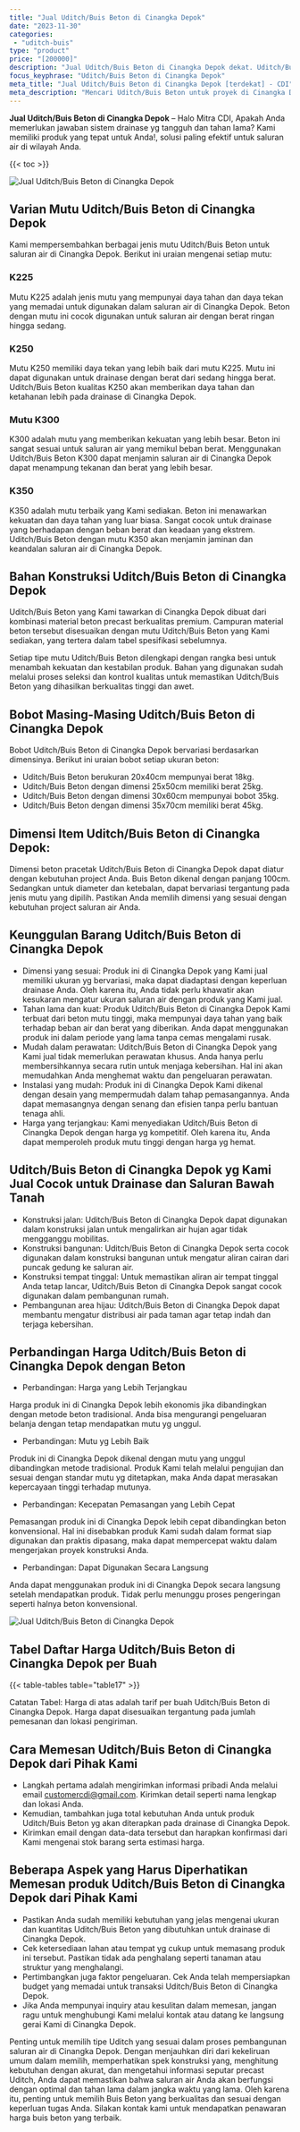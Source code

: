 ```yaml
---
title: "Jual Uditch/Buis Beton di Cinangka Depok"
date: "2023-11-30"
categories:
 - "uditch-buis"
type: "product"
price: "[200000]"
description: "Jual Uditch/Buis Beton di Cinangka Depok dekat. Uditch/Buis Beton ini umumnya digunakan dalam proyek konstruksi sebagai saluran pembuangan yang kuat dan awet. Hubungi kami untuk mendapatkan lebih lanjut."
focus_keyphrase: "Uditch/Buis Beton di Cinangka Depok"
meta_title: "Jual Uditch/Buis Beton di Cinangka Depok [terdekat] - CDI"
meta_description: "Mencari Uditch/Buis Beton untuk proyek di Cinangka Depok? Kami menawarkan Uditch/Buis Beton yang berkualitas untuk infrastruktur saluran pembuangan. Dapatkan penawaran terbaik sekarang."
---
```


**Jual Uditch/Buis Beton di Cinangka Depok** – Halo Mitra CDI, Apakah Anda memerlukan jawaban sistem drainase yg tangguh dan tahan lama? Kami memiliki produk yang tepat untuk Anda!, solusi paling efektif untuk saluran air di wilayah Anda.

{{< toc >}}

![Jual Uditch/Buis Beton di Cinangka Depok](/images/uditch-buis/uditch-beton-04.jpg)

## Varian Mutu Uditch/Buis Beton di Cinangka Depok

Kami mempersembahkan berbagai jenis mutu Uditch/Buis Beton untuk saluran air di Cinangka Depok. Berikut ini uraian mengenai setiap mutu:

### K225

Mutu K225 adalah jenis mutu yang mempunyai daya tahan dan daya tekan yang memadai untuk digunakan dalam saluran air di Cinangka Depok. Beton dengan mutu ini cocok digunakan untuk saluran air dengan berat ringan hingga sedang.

### K250

Mutu K250 memiliki daya tekan yang lebih baik dari mutu K225. Mutu ini dapat digunakan untuk drainase dengan berat dari sedang hingga berat. Uditch/Buis Beton kualitas K250 akan memberikan daya tahan dan ketahanan lebih pada drainase di Cinangka Depok.

### Mutu K300

K300 adalah mutu yang memberikan kekuatan yang lebih besar. Beton ini sangat sesuai untuk saluran air yang memikul beban berat. Menggunakan Uditch/Buis Beton K300 dapat menjamin saluran air di Cinangka Depok dapat menampung tekanan dan berat yang lebih besar.

### K350

K350 adalah mutu terbaik yang Kami sediakan. Beton ini menawarkan kekuatan dan daya tahan yang luar biasa. Sangat cocok untuk drainase yang berhadapan dengan beban berat dan keadaan yang ekstrem. Uditch/Buis Beton dengan mutu K350 akan menjamin jaminan dan keandalan saluran air di Cinangka Depok.

## Bahan Konstruksi Uditch/Buis Beton di Cinangka Depok

Uditch/Buis Beton yang Kami tawarkan di Cinangka Depok dibuat dari kombinasi material beton precast berkualitas premium. Campuran material beton tersebut disesuaikan dengan mutu Uditch/Buis Beton yang Kami sediakan, yang tertera dalam tabel spesifikasi sebelumnya.

Setiap tipe mutu Uditch/Buis Beton dilengkapi dengan rangka besi untuk menambah kekuatan dan kestabilan produk. Bahan yang digunakan sudah melalui proses seleksi dan kontrol kualitas untuk memastikan Uditch/Buis Beton yang dihasilkan berkualitas tinggi dan awet.

## Bobot Masing-Masing Uditch/Buis Beton di Cinangka Depok

Bobot Uditch/Buis Beton di Cinangka Depok bervariasi berdasarkan dimensinya. Berikut ini uraian bobot setiap ukuran beton:

*   Uditch/Buis Beton berukuran 20x40cm mempunyai berat 18kg.
*   Uditch/Buis Beton dengan dimensi 25x50cm memiliki berat 25kg.
*   Uditch/Buis Beton dengan dimensi 30x60cm mempunyai bobot 35kg.
*   Uditch/Buis Beton dengan dimensi 35x70cm memiliki berat 45kg.

## Dimensi Item Uditch/Buis Beton di Cinangka Depok:

Dimensi beton pracetak Uditch/Buis Beton di Cinangka Depok dapat diatur dengan kebutuhan project Anda. Buis Beton dikenal dengan panjang 100cm. Sedangkan untuk diameter dan ketebalan, dapat bervariasi tergantung pada jenis mutu yang dipilih. Pastikan Anda memilih dimensi yang sesuai dengan kebutuhan project saluran air Anda.

## Keunggulan Barang Uditch/Buis Beton di Cinangka Depok

*   Dimensi yang sesuai: Produk ini di Cinangka Depok yang Kami jual memiliki ukuran yg bervariasi, maka dapat diadaptasi dengan keperluan drainase Anda. Oleh karena itu, Anda tidak perlu khawatir akan kesukaran mengatur ukuran saluran air dengan produk yang Kami jual.
*   Tahan lama dan kuat: Produk Uditch/Buis Beton di Cinangka Depok Kami terbuat dari beton mutu tinggi, maka mempunyai daya tahan yang baik terhadap beban air dan berat yang diberikan. Anda dapat menggunakan produk ini dalam periode yang lama tanpa cemas mengalami rusak.
*   Mudah dalam perawatan: Uditch/Buis Beton di Cinangka Depok yang Kami jual tidak memerlukan perawatan khusus. Anda hanya perlu membersihkannya secara rutin untuk menjaga kebersihan. Hal ini akan memudahkan Anda menghemat waktu dan pengeluaran perawatan.
*   Instalasi yang mudah: Produk ini di Cinangka Depok Kami dikenal dengan desain yang mempermudah dalam tahap pemasangannya. Anda dapat memasangnya dengan senang dan efisien tanpa perlu bantuan tenaga ahli.
*   Harga yang terjangkau: Kami menyediakan Uditch/Buis Beton di Cinangka Depok dengan harga yg kompetitif. Oleh karena itu, Anda dapat memperoleh produk mutu tinggi dengan harga yg hemat.

## Uditch/Buis Beton di Cinangka Depok yg Kami Jual Cocok untuk Drainase dan Saluran Bawah Tanah

*   Konstruksi jalan: Uditch/Buis Beton di Cinangka Depok dapat digunakan dalam konstruksi jalan untuk mengalirkan air hujan agar tidak mengganggu mobilitas.
*   Konstruksi bangunan: Uditch/Buis Beton di Cinangka Depok serta cocok digunakan dalam konstruksi bangunan untuk mengatur aliran cairan dari puncak gedung ke saluran air.
*   Konstruksi tempat tinggal: Untuk memastikan aliran air tempat tinggal Anda tetap lancar, Uditch/Buis Beton di Cinangka Depok sangat cocok digunakan dalam pembangunan rumah.
*   Pembangunan area hijau: Uditch/Buis Beton di Cinangka Depok dapat membantu mengatur distribusi air pada taman agar tetap indah dan terjaga kebersihan.

## Perbandingan Harga Uditch/Buis Beton di Cinangka Depok dengan Beton

*   Perbandingan: Harga yang Lebih Terjangkau

Harga produk ini di Cinangka Depok lebih ekonomis jika dibandingkan dengan metode beton tradisional. Anda bisa mengurangi pengeluaran belanja dengan tetap mendapatkan mutu yg unggul.
*   Perbandingan: Mutu yg Lebih Baik

Produk ini di Cinangka Depok dikenal dengan mutu yang unggul dibandingkan metode tradisional. Produk Kami telah melalui pengujian dan sesuai dengan standar mutu yg ditetapkan, maka Anda dapat merasakan kepercayaan tinggi terhadap mutunya.
*   Perbandingan: Kecepatan Pemasangan yang Lebih Cepat

Pemasangan produk ini di Cinangka Depok lebih cepat dibandingkan beton konvensional. Hal ini disebabkan produk Kami sudah dalam format siap digunakan dan praktis dipasang, maka dapat mempercepat waktu dalam mengerjakan proyek konstruksi Anda.
*   Perbandingan: Dapat Digunakan Secara Langsung

Anda dapat menggunakan produk ini di Cinangka Depok secara langsung setelah mendapatkan produk. Tidak perlu menunggu proses pengeringan seperti halnya beton konvensional.

![Jual Uditch/Buis Beton di Cinangka Depok](/images/uditch-buis/buis-beton-21.jpg)

## Tabel Daftar Harga Uditch/Buis Beton di Cinangka Depok per Buah

{{< table-tables table="table17" >}}

Catatan Tabel: Harga di atas adalah tarif per buah Uditch/Buis Beton di Cinangka Depok. Harga dapat disesuaikan tergantung pada jumlah pemesanan dan lokasi pengiriman.

## Cara Memesan Uditch/Buis Beton di Cinangka Depok dari Pihak Kami

*   Langkah pertama adalah mengirimkan informasi pribadi Anda melalui email customercdi@gmail.com. Kirimkan detail seperti nama lengkap dan lokasi Anda.
*   Kemudian, tambahkan juga total kebutuhan Anda untuk produk Uditch/Buis Beton yg akan diterapkan pada drainase di Cinangka Depok.
*   Kirimkan email dengan data-data tersebut dan harapkan konfirmasi dari Kami mengenai stok barang serta estimasi harga.

## Beberapa Aspek yang Harus Diperhatikan Memesan produk Uditch/Buis Beton di Cinangka Depok dari Pihak Kami

*   Pastikan Anda sudah memiliki kebutuhan yang jelas mengenai ukuran dan kuantitas Uditch/Buis Beton yang dibutuhkan untuk drainase di Cinangka Depok.
*   Cek ketersediaan lahan atau tempat yg cukup untuk memasang produk ini tersebut. Pastikan tidak ada penghalang seperti tanaman atau struktur yang menghalangi.
*   Pertimbangkan juga faktor pengeluaran. Cek Anda telah mempersiapkan budget yang memadai untuk transaksi Uditch/Buis Beton di Cinangka Depok.
*   Jika Anda mempunyai inquiry atau kesulitan dalam memesan, jangan ragu untuk menghubungi Kami melalui kontak atau datang ke langsung gerai Kami di Cinangka Depok.

Penting untuk memilih tipe Uditch yang sesuai dalam proses pembangunan saluran air di Cinangka Depok. Dengan menjauhkan diri dari kekeliruan umum dalam memilih, memperhatikan spek konstruksi yang, menghitung kebutuhan dengan akurat, dan mengetahui informasi seputar precast Uditch, Anda dapat memastikan bahwa saluran air Anda akan berfungsi dengan optimal dan tahan lama dalam jangka waktu yang lama. Oleh karena itu, penting untuk memilih Buis Beton yang berkualitas dan sesuai dengan keperluan tugas Anda. Silakan kontak kami untuk mendapatkan penawaran harga buis beton yang terbaik.